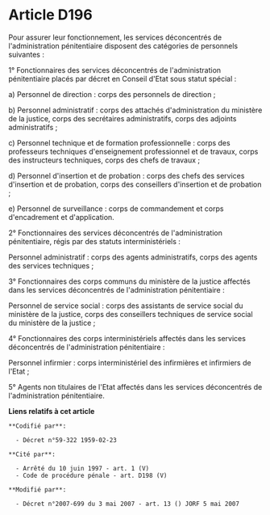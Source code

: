 # Article D196

Pour assurer leur fonctionnement, les services déconcentrés de l'administration pénitentiaire disposent des catégories de
personnels suivantes :

1° Fonctionnaires des services déconcentrés de l'administration pénitentiaire placés par décret en Conseil d'Etat sous statut
spécial :

a) Personnel de direction : corps des personnels de direction ;

b) Personnel administratif : corps des attachés d'administration du ministère de la justice, corps des secrétaires
administratifs, corps des adjoints administratifs ;

c) Personnel technique et de formation professionnelle : corps des professeurs techniques d'enseignement professionnel et de
travaux, corps des instructeurs techniques, corps des chefs de travaux ;

d) Personnel d'insertion et de probation : corps des chefs des services d'insertion et de probation, corps des conseillers
d'insertion et de probation ;

e) Personnel de surveillance : corps de commandement et corps d'encadrement et d'application.

2° Fonctionnaires des services déconcentrés de l'administration pénitentiaire, régis par des statuts interministériels :

Personnel administratif : corps des agents administratifs, corps des agents des services techniques ;

3° Fonctionnaires des corps communs du ministère de la justice affectés dans les services déconcentrés de l'administration
pénitentiaire :

Personnel de service social : corps des assistants de service social du ministère de la justice, corps des conseillers
techniques de service social du ministère de la justice ;

4° Fonctionnaires des corps interministériels affectés dans les services déconcentrés de l'administration pénitentiaire :

Personnel infirmier : corps interministériel des infirmières et infirmiers de l'Etat ;

5° Agents non titulaires de l'Etat affectés dans les services déconcentrés de l'administration pénitentiaire.

**Liens relatifs à cet article**

	**Codifié par**:

	  - Décret n°59-322 1959-02-23

	**Cité par**:

	  - Arrêté du 10 juin 1997 - art. 1 (V)
	  - Code de procédure pénale - art. D198 (V)

	**Modifié par**:

	  - Décret n°2007-699 du 3 mai 2007 - art. 13 () JORF 5 mai 2007
